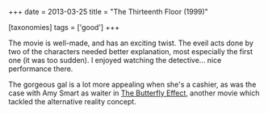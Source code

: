 +++
date = 2013-03-25
title = "The Thirteenth Floor (1999)"

[taxonomies]
tags = ['good']
+++

The movie is well-made, and has an exciting twist. The eveil acts done
by two of the characters needed better explanation, most especially the
first one (it was too sudden). I enjoyed watching the detective\... nice
performance there.

The gorgeous gal is a lot more appealing when she\'s a cashier, as was
the case with Amy Smart as waiter in [The Butterfly Effect], another
movie which tackled the alternative reality concept.

  [The Butterfly Effect]: http://movies.tshepang.net/the-butterfly-effect-2004

